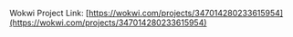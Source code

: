 Wokwi Project Link: [https://wokwi.com/projects/347014280233615954](https://wokwi.com/projects/347014280233615954)
